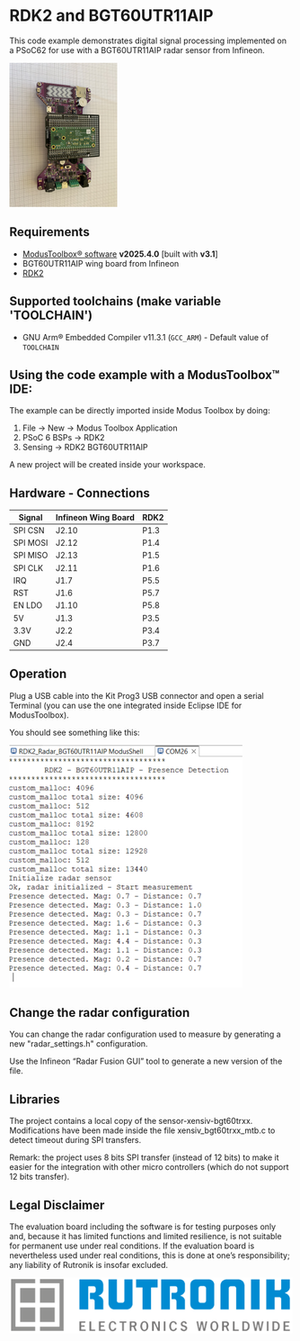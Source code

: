 # RDK2 and BGT60UTR11AIP 

This code example demonstrates digital signal processing implemented on a PSoC62 for use with a BGT60UTR11AIP radar sensor from Infineon.

<img src="pictures/rdk2_bg60utr11aip.JPEG" style="zoom:25%;" />

## Requirements

- [ModusToolbox® software](https://www.infineon.com/cms/en/design-support/tools/sdk/modustoolbox-software/) **v2025.4.0** [built with **v3.1**]
- BGT60UTR11AIP wing board from Infineon
- [RDK2](https://www.rutronik24.fr/produit/rutronik/rdk2/16440182.html)

## Supported toolchains (make variable 'TOOLCHAIN')

- GNU Arm&reg; Embedded Compiler v11.3.1 (`GCC_ARM`) - Default value of `TOOLCHAIN`

## Using the code example with a ModusToolbox™ IDE:

The example can be directly imported inside Modus Toolbox by doing:
1) File -> New -> Modus Toolbox Application
2) PSoC 6 BSPs -> RDK2
3) Sensing -> RDK2 BGT60UTR11AIP

A new project will be created inside your workspace.

## Hardware - Connections

| Signal | Infineon Wing Board | RDK2 |
| --- | --- | --- |
|SPI CSN | J2.10 | P1.3 |
|SPI MOSI | J2.12 | P1.4 |
|SPI MISO | J2.13 | P1.5 |
|SPI CLK | J2.11 | P1.6 |
| IRQ | J1.7 | P5.5 |
| RST | J1.6 | P5.7 |
| EN LDO | J1.10 | P5.8 |
|5V | J1.3 | P3.5 |
|3.3V | J2.2 | P3.4 |
|GND | J2.4 | P3.7 |


## Operation

Plug a USB cable into the Kit Prog3 USB connector and open a serial Terminal (you can use the one integrated inside Eclipse IDE for ModusToolbox).

You should see something like this:

<img src="pictures/terminal_output.png" style="zoom:100%;" />

## Change the radar configuration
You can change the radar configuration used to measure by generating a new "radar_settings.h" configuration.

Use the Infineon “Radar Fusion GUI” tool to generate a new version of the file.

## Libraries

The project contains a local copy of the sensor-xensiv-bgt60trxx.
Modifications have been made inside the file xensiv_bgt60trxx_mtb.c to detect timeout during SPI transfers.

Remark: the project uses 8 bits SPI transfer (instead of 12 bits) to make it easier for the integration with other micro controllers (which do not support 12 bits transfer).

## Legal Disclaimer

The evaluation board including the software is for testing purposes only and, because it has limited functions and limited resilience, is not suitable for permanent use under real conditions. If the evaluation board is nevertheless used under real conditions, this is done at one’s responsibility; any liability of Rutronik is insofar excluded. 

<img src="pictures/rutronik.png" style="zoom:50%;" />



